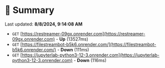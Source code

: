 # 📖 Summary
Last updated: **8/8/2024, 9:14:08 AM**

- `GET` [https://restreamer-09gx.onrender.com](https://restreamer-09gx.onrender.com) - **Up** (13527ms)
- `GET` [https://filestreambot-b5k6.onrender.com/](https://filestreambot-b5k6.onrender.com/) - **Down** (111ms)
- `GET` [https://jupyterlab-python3-12-3.onrender.com](https://jupyterlab-python3-12-3.onrender.com) - **Down** (116ms)
